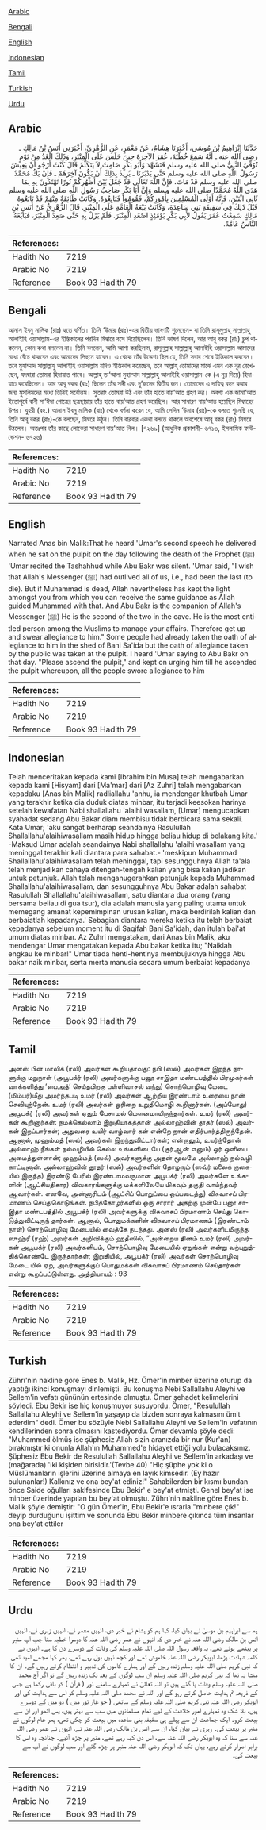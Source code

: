 [Arabic](#arabic)

[Bengali](#bengali)

[English](#english)

[Indonesian](#indonesian)

[Tamil](#tamil)

[Turkish](#turkish)

[Urdu](#urdu)

## Arabic


<div dir="rtl" lang="ar" style={{fontSize:'larger',backgroundColor:'#f8f9fa',padding:20}}>
حَدَّثَنَا إِبْرَاهِيمُ بْنُ مُوسَى، أَخْبَرَنَا هِشَامٌ، عَنْ مَعْمَرٍ، عَنِ الزُّهْرِيِّ، أَخْبَرَنِي أَنَسُ بْنُ مَالِكٍ ـ رضى الله عنه ـ أَنَّهُ سَمِعَ خُطْبَةَ، عُمَرَ الآخِرَةَ حِينَ جَلَسَ عَلَى الْمِنْبَرِ، وَذَلِكَ الْغَدُ مِنْ يَوْمٍ تُوُفِّيَ النَّبِيُّ صلى الله عليه وسلم فَتَشَهَّدَ وَأَبُو بَكْرٍ صَامِتٌ لاَ يَتَكَلَّمُ قَالَ كُنْتُ أَرْجُو أَنْ يَعِيشَ رَسُولُ اللَّهِ صلى الله عليه وسلم حَتَّى يَدْبُرَنَا ـ يُرِيدُ بِذَلِكَ أَنْ يَكُونَ آخِرَهُمْ ـ فَإِنْ يَكُ مُحَمَّدٌ صلى الله عليه وسلم قَدْ مَاتَ، فَإِنَّ اللَّهَ تَعَالَى قَدْ جَعَلَ بَيْنَ أَظْهُرِكُمْ نُورًا تَهْتَدُونَ بِهِ بِمَا هَدَى اللَّهُ مُحَمَّدًا صلى الله عليه وسلم وَإِنَّ أَبَا بَكْرٍ صَاحِبُ رَسُولِ اللَّهِ صلى الله عليه وسلم ثَانِي اثْنَيْنِ، فَإِنَّهُ أَوْلَى الْمُسْلِمِينَ بِأُمُورِكُمْ، فَقُومُوا فَبَايِعُوهُ‏.‏ وَكَانَتْ طَائِفَةٌ مِنْهُمْ قَدْ بَايَعُوهُ قَبْلَ ذَلِكَ فِي سَقِيفَةِ بَنِي سَاعِدَةَ، وَكَانَتْ بَيْعَةُ الْعَامَّةِ عَلَى الْمِنْبَرِ‏.‏ قَالَ الزُّهْرِيُّ عَنْ أَنَسِ بْنِ مَالِكٍ سَمِعْتُ عُمَرَ يَقُولُ لأَبِي بَكْرٍ يَوْمَئِذٍ اصْعَدِ الْمِنْبَرَ‏.‏ فَلَمْ يَزَلْ بِهِ حَتَّى صَعِدَ الْمِنْبَرَ، فَبَايَعَهُ النَّاسُ عَامَّةً‏.‏
</div>
<div style={{backgroundColor:'#f8f9fa',padding:20, marginBottom: 10}}><table> <thead> <tr> <th>References:</th> <th></th> </tr> </thead> <tbody><tr><td>Hadith No</td><td>7219</td></tr><tr><td>Arabic No</td><td>7219</td></tr><tr><td>Reference</td><td>Book 93 Hadith 79</td></tr></tbody></table></div>

## Bengali


<div dir="ltr" lang="bn" style={{fontSize:'larger',backgroundColor:'#f8f9fa',padding:20}}>
আনাস ইবনু মালিক (রাঃ) হতে বর্ণিত। তিনি ‘উমার (রাঃ)-এর দ্বিতীয় ভাষণটি শুনেছেন- যা তিনি রাসূলুল্লাহ্ সাল্লাল্লাহু আলাইহি ওয়াসাল্লাম-এর ইন্তিকালের পরদিন মিম্বারে বসে দিয়েছিলেন। তিনি ভাষণ দিলেন, আর আবূ বকর (রাঃ) চুপ থাকলেন, কোন কথা বললেন না। তিনি বললেন, আমি আশা করছিলাম, রাসূলুল্লাহ সাল্লাল্লাহু আলাইহি ওয়াসাল্লাম আমাদের মধ্যে বেঁচে থাকবেন এবং আমাদের পিছনে যাবেন। এ থেকে তাঁর উদ্দেশ্য ছিল যে, তিনি সবার শেষে ইন্তিকাল করবেন। তবে মুহাম্মাদ সাল্লাল্লাহু আলাইহি ওয়াসাল্লাম যদিও ইন্তিকাল করেছেন, তবে আল্লাহ্ তোমাদের মাঝে এমন এক নূর রেখেছেন, যদদ্বারা তোমরা হিদায়াত পাবে। আল্লাহ্ তা‘আলা মুহাম্মাদ সাল্লাল্লাহু আলাইহি ওয়াসাল্লাম-কে (এ নূর দিয়ে) হিদায়াত করেছিলেন। আর আবূ বকর (রাঃ) ছিলেন তাঁর সঙ্গী এবং দু’জনের দ্বিতীয় জন। তোমাদের এ দায়িত্ব বহন করার জন্য মুসলিমদের মধ্যে তিনিই সর্বোত্তম। সুতরাং তোমরা উঠ এবং তাঁর হাতে বায়‘আত গ্রহণ কর। অবশ্য এক জামা‘আত ইতোপূর্বে বানী সা‘ঈদা গোত্রের ছত্রছায়ায় তাঁর হাতে বায়‘আত গ্রহণ করেছিল। আর সাধারণ বায়‘আত হয়েছিল মিম্বারের উপর। যুহরী (রহ.) আনাস ইবনু মালিক (রাঃ) থেকে বর্ণনা করেন যে, আমি সেদিন ‘উমার (রাঃ)-কে বলতে শুনেছি যে, তিনি আবূ বকর (রাঃ)-কে বলছেন, মিম্বরে উঠুন। তিনি বারবার একথা বলতে থাকলে অবশেষে আবূ বকর (রাঃ) মিম্বরে উঠলেন। অতঃপর তাঁর কাছে লোকেরা সাধারণ বায়‘আত নিল। [৭২৬৯] (আধুনিক প্রকাশনী- ৬৭১৩, ইসলামিক ফাউন্ডেশন- ৬৭২৬)
</div>
<div style={{backgroundColor:'#f8f9fa',padding:20, marginBottom: 10}}><table> <thead> <tr> <th>References:</th> <th></th> </tr> </thead> <tbody><tr><td>Hadith No</td><td>7219</td></tr><tr><td>Arabic No</td><td>7219</td></tr><tr><td>Reference</td><td>Book 93 Hadith 79</td></tr></tbody></table></div>

## English


<div dir="ltr" lang="en" style={{fontSize:'larger',backgroundColor:'#f8f9fa',padding:20}}>
Narrated Anas bin Malik:That he heard 'Umar's second speech he delivered when he sat on the pulpit on the day following the death of the Prophet (ﷺ) 'Umar recited the Tashahhud while Abu Bakr was silent. 'Umar said, "I wish that Allah's Messenger (ﷺ) had outlived all of us, i.e., had been the last (to die). But if Muhammad is dead, Allah nevertheless has kept the light amongst you from which you can receive the same guidance as Allah guided Muhammad with that. And Abu Bakr is the companion of Allah's Messenger (ﷺ) He is the second of the two in the cave. He is the most entitled person among the Muslims to manage your affairs. Therefore get up and swear allegiance to him." Some people had already taken the oath of allegiance to him in the shed of Bani Sa'ida but the oath of allegiance taken by the public was taken at the pulpit. I heard 'Umar saying to Abu Bakr on that day. "Please ascend the pulpit," and kept on urging him till he ascended the pulpit whereupon, all the people swore allegiance to him
</div>
<div style={{backgroundColor:'#f8f9fa',padding:20, marginBottom: 10}}><table> <thead> <tr> <th>References:</th> <th></th> </tr> </thead> <tbody><tr><td>Hadith No</td><td>7219</td></tr><tr><td>Arabic No</td><td>7219</td></tr><tr><td>Reference</td><td>Book 93 Hadith 79</td></tr></tbody></table></div>

## Indonesian


<div dir="ltr" lang="id" style={{fontSize:'larger',backgroundColor:'#f8f9fa',padding:20}}>
Telah menceritakan kepada kami [Ibrahim bin Musa] telah mengabarkan kepada kami [Hisyam] dari [Ma'mar] dari [Az Zuhri] telah mengabarkan kepadaku [Anas bin Malik] radliallahu 'anhu, ia mendengar khutbah Umar yang terakhir ketika dia duduk diatas minbar, itu terjadi keesokan harinya setelah kewafatan Nabi shallallahu 'alaihi wasallam, [Umar] mengucapkan syahadat sedang Abu Bakar diam membisu tidak berbicara sama sekali. Kata Umar; 'aku sangat berharap seandainya Rasulullah Shallallahu'alaihiwasallam masih hidup hingga beliau hidup di belakang kita.' -Maksud Umar adalah seandainya Nabi shallallahu 'alaihi wasallam yang meninggal terakhir kali diantara para sahabat.- 'meskipun Muhammad Shallallahu'alaihiwasallam telah meninggal, tapi sesungguhnya Allah ta'ala telah menjadikan cahaya ditengah-tengah kalian yang bisa kalian jadikan untuk petunjuk. Allah telah menganugerahkan petunjuk kepada Muhammad Shallallahu'alaihiwasallam, dan sesungguhnya Abu Bakar adalah sahabat Rasulullah Shallallahu'alaihiwasallam, satu diantara dua orang (yang bersama beliau di gua tsur), dia adalah manusia yang paling utama untuk memegang amanat kepemimpinan urusan kalian, maka berdirilah kalian dan berbaiatlah kepadanya.' Sebagian diantara mereka ketika itu telah berbaiat kepadanya sebelum moment itu di Saqifah Bani Sa'idah, dan itulah bai'at umum diatas minbar. Az Zuhri mengatakan, dari Anas bin Malik, aku mendengar Umar mengatakan kepada Abu bakar ketika itu; "Naiklah engkau ke minbar!" Umar tiada henti-hentinya membujuknya hingga Abu bakar naik minbar, serta merta manusia secara umum berbaiat kepadanya
</div>
<div style={{backgroundColor:'#f8f9fa',padding:20, marginBottom: 10}}><table> <thead> <tr> <th>References:</th> <th></th> </tr> </thead> <tbody><tr><td>Hadith No</td><td>7219</td></tr><tr><td>Arabic No</td><td>7219</td></tr><tr><td>Reference</td><td>Book 93 Hadith 79</td></tr></tbody></table></div>

## Tamil


<div dir="ltr" lang="ta" style={{fontSize:'larger',backgroundColor:'#f8f9fa',padding:20}}>
அனஸ் பின் மாலிக் (ரலி) அவர்கள் கூறியதாவது: நபி (ஸல்) அவர்கள் இறந்த நாளுக்கு மறுநாள் (அபூபக்ர் (ரலி) அவர்களுக்கு பனூ சாஇதா மண்டபத்தில் பிரமுகர்கள் வாக்களித்து ‘பைஅத்’ செய்தபிறகு பள்ளிவாசல் வந்து) சொற்பொழிவு மேடை (மிம்பர்)மீது அமர்ந்தபடி உமர் (ரலி) அவர்கள் ஆற்றிய இரண்டாம் உரையை நான் செவியுற்றேன். உமர் (ரலி) அவர்கள் ஓரிறை உறுதிமொழி கூறினார்கள். (அப்போது) அபூபக்ர் (ரலி) அவர்கள் ஏதும் பேசாமல் மௌனமாயிருந்தார்கள். உமர் (ரலி) அவர்கள் கூறினார்கள்: நமக்கெல்லாம் இறுதியாகத்தான் அல்லாஹ்வின் தூதர் (ஸல்) அவர்கள் இறப்பார்கள்; அதுவரை உயிர் வாழ்வார் கள் என்றே நான் எதிர்பார்த்திருந்தேன். ஆனால், முஹம்மத் (ஸல்) அவர்கள் இறந்துவிட்டார்கள்; என்றாலும், உயர்ந்தோன் அல்லாஹ் நீங்கள் நல்வழியில் செல்ல உங்களிடையே (குர்ஆன் எனும்) ஓர் ஒளியை அமைத்துள்ளான்; முஹம்மத் (ஸல்) அவர்களுக்கு அதன் மூலமே அல்லாஹ் நல்வழி காட்டினான். அல்லாஹ்வின் தூதர் (ஸல்) அவர்களின் தோழரும் (ஸவ்ர் மலைக் குகையில் இருந்த) இரண்டு பேரில் இரண்டாமவருமான அபூபக்ர் (ரலி) அவர்களே உங்களின் (ஆட்சியதிகார) விவகாரங்களுக்கு மக்களிலேயே மிகவும் தகுதி வாய்ந்தவர் ஆவார்கள். எனவே, அன்னாரிடம் (ஆட்சிப் பொறுப்பை ஒப்படைத்து) விசுவாசப் பிரமாணம் செய்துகொடுங்கள். நபித்தோழர்களில் ஒரு சாரார் அதற்கு முன்பே பனூ சாஇதா மண்டபத்தில் அபூபக்ர் (ரலி) அவர்களுக்கு விசுவாசப் பிரமாணம் செய்து கொடுத்துவிட்டிருந் தார்கள். ஆனால், பொதுமக்களின் விசுவாசப் பிரமாணம் (இரண்டாம் நாள்) சொற்பொழிவு மேடையில் வைத்தே நடந்தது. அனஸ் (ரலி) அவர்களிடமிருந்து ஸுஹ்ரீ (ரஹ்) அவர்கள் அறிவிக்கும் ஹதீஸில், “அன்றைய தினம் உமர் (ரலி) அவர்கள் அபூபக்ர் (ரலி) அவர்களிடம், சொற்பொழிவு மேடையில் ஏறுங்கள் என்று வற்புறுத்திக்கொண்டே இருந்தார்கள்; இறுதியில், அபூபக்ர் (ரலி) அவர்கள் சொற்பொழிவு மேடை யில் ஏற, அவர்களுக்குப் பொதுமக்கள் விசுவாசப் பிரமாணம் செய்தார்கள் என்று கூறப்பட்டுள்ளது. அத்தியாயம் : 93
</div>
<div style={{backgroundColor:'#f8f9fa',padding:20, marginBottom: 10}}><table> <thead> <tr> <th>References:</th> <th></th> </tr> </thead> <tbody><tr><td>Hadith No</td><td>7219</td></tr><tr><td>Arabic No</td><td>7219</td></tr><tr><td>Reference</td><td>Book 93 Hadith 79</td></tr></tbody></table></div>

## Turkish


<div dir="ltr" lang="tr" style={{fontSize:'larger',backgroundColor:'#f8f9fa',padding:20}}>
Zührı'nin nakline göre Enes b. Malik, Hz. Ömer'in minber üzerine oturup da yaptığı ikinci konuşmayı dinlemişti. Bu konuşma Nebi Sallallahu Aleyhi ve Sellem'in vefatı gününün ertesinde olmuştu. Ömer şehadet kelimelerini söyledi. Ebu Bekir ise hiç konuşmuyor susuyordu. Ömer, "Resulullah Sallallahu Aleyhi ve Sellem'in yaşayıp da bizden sonraya kalmasını ümit ederdim" dedi. Ömer bu sözüyle Nebi Sallallahu Aleyhi ve Sellem'in vefatının kendilerinden sonra olmasını kastediyordu. Ömer devamla şöyle dedi: "Muhammed ölmüş ise şüphesiz Allah sizin aranızda bir nur (Kur'an) bırakmıştır ki onunla Allah'ın Muhammed'e hidayet ettiği yolu bulacaksınız. Şüphesiz Ebu Bekir de Resulullah Sallallahu Aleyhi ve Sellem'in arkadaşı ve (mağarada) 'iki kişiden birisidir.'(Tevbe 40) "Hiç şüphe yok ki o Müslümanların işlerini üzerine almaya en layık kimsedir. (Ey hazır bulunanlar!) Kalkınız ve ona bey'at ediniz!" Sahabilerden bir kısmı bundan önce Saide oğulları saklfesinde Ebu Bekir' e bey'at etmişti. Genel bey'at ise minber üzerinde yapılan bu bey'at olmuştu. Zührı'nin nakline göre Enes b. Malik şöyle demiştir: "O gün Ömer'in, Ebu Bekir'e ısrarla "minbere çık!" deyip durduğunu işittim ve sonunda Ebu Bekir minbere çıkınca tüm insanlar ona bey'at ettiler
</div>
<div style={{backgroundColor:'#f8f9fa',padding:20, marginBottom: 10}}><table> <thead> <tr> <th>References:</th> <th></th> </tr> </thead> <tbody><tr><td>Hadith No</td><td>7219</td></tr><tr><td>Arabic No</td><td>7219</td></tr><tr><td>Reference</td><td>Book 93 Hadith 79</td></tr></tbody></table></div>

## Urdu


<div dir="rtl" lang="ur" style={{fontSize:'larger',backgroundColor:'#f8f9fa',padding:20}}>
ہم سے ابراہیم بن موسیٰ نے بیان کیا، کہا ہم کو ہشام نے خبر دی، انہیں معمر نے، انہیں زہری نے، انہیں انس بن مالک رضی اللہ عنہ نے خبر دی کہ انہوں نے عمر رضی اللہ عنہ کا دوسرا خطبہ سنا جب آپ منبر پر بیٹھے ہوئے تھے، یہ واقعہ رسول اللہ صلی اللہ علیہ وسلم کی وفات کے دوسرے دن کا ہے۔ انہوں نے کلمہ شہادت پڑھا، ابوبکر رضی اللہ عنہ خاموش تھے اور کچھ نہیں بول رہے تھے، پھر کہا مجھے امید تھی کہ نبی کریم صلی اللہ علیہ وسلم زندہ رہیں گے اور ہمارے کاموں کی تدبیر و انتظام کرتے رہیں گے۔ ان کا منشا یہ تھا کہ نبی کریم صلی اللہ علیہ وسلم ان سب لوگوں کے بعد تک زندہ رہیں گے تو اگر آج محمد صلی اللہ علیہ وسلم وفات پا گئے ہیں تو اللہ تعالیٰ نے تمہارے سامنے نور ( قرآن ) کو باقی رکھا ہے جس کے ذریعہ تم ہدایت حاصل کرتے رہو گے اور اللہ نے محمد صلی اللہ علیہ وسلم کو اس سے ہدایت کی اور ابوبکر رضی اللہ عنہ نبی کریم صلی اللہ علیہ وسلم کے ساتھی ( جو غار ثور میں ) دو میں کے دوسرے ہیں، بلا شک وہ تمہارے امور خلافت کے لیے تمام مسلمانوں میں سب سے بہتر ہیں، پس اٹھو اور ان سے بیعت کرو۔ ایک جماعت ان سے پہلے ہی سقیفہ بنی ساعدہ میں بیعت کر چکی تھی، پھر عام لوگوں نے منبر پر بیعت کی۔ زہری نے بیان کیا، ان سے انس بن مالک رضی اللہ عنہ نے، انہوں نے عمر رضی اللہ عنہ سے سنا کہ وہ ابوبکر رضی اللہ عنہ سے، اس دن کہہ رہے تھے، منبر پر چڑھ آئیے۔ چنانچہ وہ اس کا برابر اصرار کرتے رہے، یہاں تک کہ ابوبکر رضی اللہ عنہ منبر پر چڑھ گئے اور سب لوگوں نے آپ سے بیعت کی۔
</div>
<div style={{backgroundColor:'#f8f9fa',padding:20, marginBottom: 10}}><table> <thead> <tr> <th>References:</th> <th></th> </tr> </thead> <tbody><tr><td>Hadith No</td><td>7219</td></tr><tr><td>Arabic No</td><td>7219</td></tr><tr><td>Reference</td><td>Book 93 Hadith 79</td></tr></tbody></table></div>